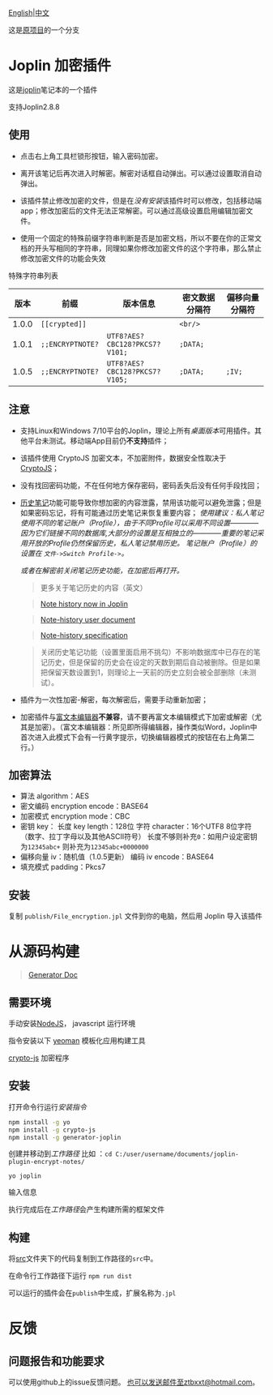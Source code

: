 [English](README.md)|[中文](README_zh.md)

这是[原项目](https://github.com/CapZhang/joplin-plugin-encrypt-notes)的一个分支


# Joplin 加密插件

这是[joplin](https://joplinapp.org/)笔记本的一个插件

支持Joplin2.8.8

## 使用

- 点击右上角工具栏锁形按钮，输入密码加密。

- 离开该笔记后再次进入时解密。解密对话框自动弹出。可以通过设置取消自动弹出。

- 该插件禁止修改加密的文件，但是在*没有安装*该插件时可以修改，包括移动端app；修改加密后的文件无法正常解密。可以通过高级设置启用编辑加密文件。

- 使用一个固定的特殊前缀字符串判断是否是加密文档，所以不要在你的正常文档的开头写相同的字符串，同理如果你修改加密文件的这个字符串，那么禁止修改加密文件的功能会失效

特殊字符串列表

|版本|前缀|版本信息|密文数据分隔符|偏移向量分隔符|
| - | - | - | - | - |
| 1.0.0 | `[[crypted]]`|  | `<br/>` | |
| 1.0.1 | `;;ENCRYPTNOTE?` |`UTF8?AES?CBC128?PKCS7?V101;` |`;DATA;`| |
| 1.0.5 | `;;ENCRYPTNOTE?` |`UTF8?AES?CBC128?PKCS7?V105;` |`;DATA;`| `;IV;` |

## 注意

- 支持Linux和Windows 7/10平台的Joplin，理论上所有*桌面版本*可用插件。其他平台未测试。移动端App目前仍**不支持**插件；

- 该插件使用 CryptoJS 加密文本，不加密附件，数据安全性取决于 [CryptoJS](https://cryptojs.gitbook.io/docs/)；

- 没有找回密码功能，不在任何地方保存密码，密码丢失后没有任何手段找回；

- [历史笔记](https://joplinapp.org/note_history )功能可能导致你想加密的内容泄露，禁用该功能可以避免泄露；但是如果密码忘记，将有可能通过历史笔记来恢复重要内容；
    *使用建议：私人笔记使用不同的笔记账户（Profile），由于不同Profile可以采用不同设置————因为它们链接不同的数据库,大部分的设置是互相独立的————重要的笔记采用开放的Profile仍然保留历史，私人笔记禁用历史。 笔记账户（Profile）的设置在 `文件->Switch Profile->`。*

    *或者在解密前关闭笔记历史功能，在加密后再打开。*

   > 更多关于笔记历史的内容（英文）

   > [Note history now in Joplin](https://www.patreon.com/posts/note-history-now-27083082)

   > [Note-history user document](https://joplinapp.org/note_history/)

   > [Note-history specification](https://joplinapp.org/spec/history/)
   
   > 关闭历史笔记功能（设置里面启用不挑勾）不影响数据库中已存在的笔记历史，但是保留的历史会在设定的天数到期后自动被删除。但是如果把保留天数设置到1，则理论上一天前的历史立刻会被全部删除（未测试）。


- 插件为一次性加密-解密，每次解密后，需要手动重新加密；

- 加密插件与[富文本编辑器](https://joplinapp.org/rich_text_editor/)**不兼容**，请不要再富文本编辑模式下加密或解密（尤其是加密）。（富文本编辑器：所见即所得编辑器，操作类似Word，Joplin中首次进入此模式下会有一行黄字提示，切换编辑器模式的按钮在右上角第二行。）

## 加密算法
- 算法 algorithm：AES
- 密文编码 encryption encode：BASE64
- 加密模式 encryption mode：CBC
- 密钥 key：
    长度 key length：128位
    字符 character：16个UTF8 8位字符（数字、拉丁字母以及其他ASCII符号）
    长度不够则补充`0`：如用户设定密钥为`12345abc+` 则补充为`12345abc+0000000`
- 偏移向量 iv：随机值（1.0.5更新）
    编码 iv encode：BASE64
- 填充模式 padding：Pkcs7

## 安装

复制 `publish/File_encryption.jpl` 文件到你的电脑，然后用 Joplin 导入该插件



# 从源码构建

> [Generator Doc](GENERATOR_DOC.md)

## 需要环境

手动安装[NodeJS](https://nodejs.org/zh-cn/)， javascript 运行环境
 
指令安装以下
[yeoman](https://yeoman.io/) 模板化应用构建工具

[crypto-js](https://cryptojs.gitbook.io/docs/) 加密程序

## 安装
打开命令行运行*安装指令*

```bash
npm install -g yo
npm install -g crypto-js
npm install -g generator-joplin
```

创建并移动到*工作路径* 比如 ：`cd C:/user/username/documents/joplin-plugin-encrypt-notes/`


```
yo joplin
```
输入信息

执行完成后在*工作路径*会产生构建所需的框架文件

## 构建
将[src](/tree/master/src)文件夹下的代码复制到工作路径的`src`中。

在命令行工作路径下运行
`npm run dist`

可以运行的插件会在`publish`中生成，扩展名称为`.jpl`

# 反馈
## 问题报告和功能要求
可以使用github上的issue反馈问题。
也可以发送邮件至ztbxxt@hotmail.com。


